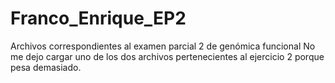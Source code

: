 # Franco_Enrique_EP2
Archivos correspondientes al examen parcial 2 de genómica funcional
No me dejo cargar uno de los dos archivos pertenecientes al ejercicio 2 porque pesa demasiado.
